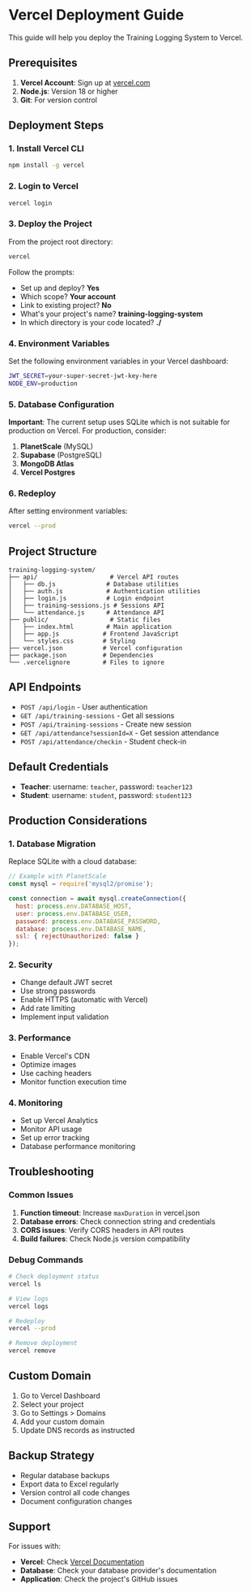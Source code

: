 # Vercel Deployment Guide

This guide will help you deploy the Training Logging System to Vercel.

## Prerequisites

1. **Vercel Account**: Sign up at [vercel.com](https://vercel.com)
2. **Node.js**: Version 18 or higher
3. **Git**: For version control

## Deployment Steps

### 1. Install Vercel CLI

```bash
npm install -g vercel
```

### 2. Login to Vercel

```bash
vercel login
```

### 3. Deploy the Project

From the project root directory:

```bash
vercel
```

Follow the prompts:
- Set up and deploy? **Yes**
- Which scope? **Your account**
- Link to existing project? **No**
- What's your project's name? **training-logging-system**
- In which directory is your code located? **./**

### 4. Environment Variables

Set the following environment variables in your Vercel dashboard:

```bash
JWT_SECRET=your-super-secret-jwt-key-here
NODE_ENV=production
```

### 5. Database Configuration

**Important**: The current setup uses SQLite which is not suitable for production on Vercel. For production, consider:

1. **PlanetScale** (MySQL)
2. **Supabase** (PostgreSQL)
3. **MongoDB Atlas**
4. **Vercel Postgres**

### 6. Redeploy

After setting environment variables:

```bash
vercel --prod
```

## Project Structure

```
training-logging-system/
├── api/                    # Vercel API routes
│   ├── db.js              # Database utilities
│   ├── auth.js            # Authentication utilities
│   ├── login.js           # Login endpoint
│   ├── training-sessions.js # Sessions API
│   └── attendance.js      # Attendance API
├── public/                 # Static files
│   ├── index.html         # Main application
│   ├── app.js            # Frontend JavaScript
│   └── styles.css        # Styling
├── vercel.json           # Vercel configuration
├── package.json          # Dependencies
└── .vercelignore         # Files to ignore
```

## API Endpoints

- `POST /api/login` - User authentication
- `GET /api/training-sessions` - Get all sessions
- `POST /api/training-sessions` - Create new session
- `GET /api/attendance?sessionId=X` - Get session attendance
- `POST /api/attendance/checkin` - Student check-in

## Default Credentials

- **Teacher**: username: `teacher`, password: `teacher123`
- **Student**: username: `student`, password: `student123`

## Production Considerations

### 1. Database Migration

Replace SQLite with a cloud database:

```javascript
// Example with PlanetScale
const mysql = require('mysql2/promise');

const connection = await mysql.createConnection({
  host: process.env.DATABASE_HOST,
  user: process.env.DATABASE_USER,
  password: process.env.DATABASE_PASSWORD,
  database: process.env.DATABASE_NAME,
  ssl: { rejectUnauthorized: false }
});
```

### 2. Security

- Change default JWT secret
- Use strong passwords
- Enable HTTPS (automatic with Vercel)
- Add rate limiting
- Implement input validation

### 3. Performance

- Enable Vercel's CDN
- Optimize images
- Use caching headers
- Monitor function execution time

### 4. Monitoring

- Set up Vercel Analytics
- Monitor API usage
- Set up error tracking
- Database performance monitoring

## Troubleshooting

### Common Issues

1. **Function timeout**: Increase `maxDuration` in vercel.json
2. **Database errors**: Check connection string and credentials
3. **CORS issues**: Verify CORS headers in API routes
4. **Build failures**: Check Node.js version compatibility

### Debug Commands

```bash
# Check deployment status
vercel ls

# View logs
vercel logs

# Redeploy
vercel --prod

# Remove deployment
vercel remove
```

## Custom Domain

1. Go to Vercel Dashboard
2. Select your project
3. Go to Settings > Domains
4. Add your custom domain
5. Update DNS records as instructed

## Backup Strategy

- Regular database backups
- Export data to Excel regularly
- Version control all code changes
- Document configuration changes

## Support

For issues with:
- **Vercel**: Check [Vercel Documentation](https://vercel.com/docs)
- **Database**: Check your database provider's documentation
- **Application**: Check the project's GitHub issues
